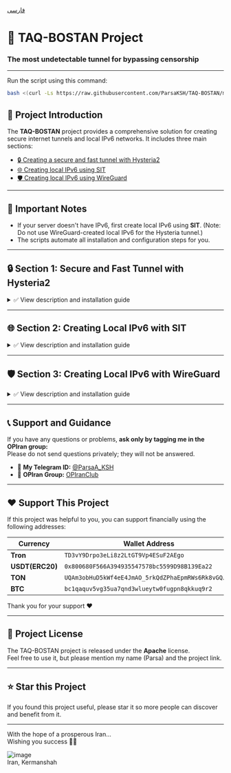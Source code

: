 [فارسی](https://github.com/ParsaKSH/TAQ-BOSTAN/blob/main/README.md)

# 🚀 TAQ-BOSTAN Project
### The most undetectable tunnel for bypassing censorship

---

Run the script using this command:

```bash
bash <(curl -Ls https://raw.githubusercontent.com/ParsaKSH/TAQ-BOSTAN/main/script.sh)
```

## 🌟 Project Introduction
The **TAQ-BOSTAN** project provides a comprehensive solution for creating secure internet tunnels and local IPv6 networks. It includes three main sections:

- [🔒 Creating a secure and fast tunnel with Hysteria2](#section-1-secure-and-fast-tunnel-with-hysteria2)
- [🌐 Creating local IPv6 using SIT](#section-2-create-local-ipv6-with-sit)
- [🛡 Creating local IPv6 using WireGuard](#section-3-create-local-ipv6-with-wireguard)

---

## 📌 Important Notes
- If your server doesn't have IPv6, first create local IPv6 using **SIT**. (Note: Do not use WireGuard-created local IPv6 for the Hysteria tunnel.)
- The scripts automate all installation and configuration steps for you.

---

## 🔒 Section 1: Secure and Fast Tunnel with Hysteria2
<details>
<summary>✅ View description and installation guide</summary>

### 📌 Advantages:
- Encrypted tunnel using **TLS 1.3 + QUIC**
- Transfers all traffic via a single UDP connection
- Completely prevents suspicion and detection from Iran Access
- Traffic behavior similar to regular HTTPS (no risk of detection)
- No need for a domain (uses self-signed SSL certificate)

### 🚀 Easy Installation:
Run the script on both Iranian and foreign servers.

- Simply answer the questions during the installation process to set up easily.

</details>

---

## 🌐 Section 2: Creating Local IPv6 with SIT
<details>
<summary>✅ View description and installation guide</summary>

### 📌 Advantages:
- Extremely fast and lightweight (no extra encryption overhead)
- Native support by the Linux kernel
- Easy installation and configuration

**Running the script on Iranian server:**
- Choose server type as **IRAN**.
- Enter the Iranian server IP and the number of foreign servers.
- Enter the IP addresses of foreign servers one by one, then reboot the server.

**Running the script on foreign servers:**
- Choose server type as **FOREIGN**.
- Enter the foreign server IP and the Iranian server IP.
- Enter the foreign server number (as specified on the Iranian server).
- Reboot the server.

</details>

---

## 🛡 Section 3: Creating Local IPv6 with WireGuard
<details>
<summary>✅ View description and installation guide</summary>

### 📌 Advantages:
- High security and strong encryption
- Encapsulates all traffic in a single UDP connection
- Suitable for use on filtered servers

- Specify the server type (Iranian or Foreign).
- Enter the public IPs of the servers and WireGuard public keys.
- Configuration files are generated automatically, and the service is activated.
- Reboot the server.

</details>

---

## 📞 Support and Guidance

If you have any questions or problems, **ask only by tagging me in the OPIran group:**  
Please do not send questions privately; they will not be answered.

- 👤 **My Telegram ID:** [@ParsaA_KSH](https://t.me/ParsaA_KSH)  
- 💬 **OPIran Group:** [OPIranClub](https://t.me/OPIranClub)

---

## ❤️ Support This Project

If this project was helpful to you, you can support financially using the following addresses:

| Currency | Wallet Address |
|---------|----------------|
| **Tron** | `TD3vY9Drpo3eLi8z2LtGT9Vp4ESuF2AEgo` |
| **USDT(ERC20)** | `0x800680F566A394935547578bc5599D98B139Ea22` |
| **TON** | `UQAm3obHuD5kWf4eE4JmAO_5rkQdZPhaEpmRWs6Rk8vGQJog` |
| **BTC** | `bc1qaquv5vg35ua7qnd3wlueytw0fugpn8qkkuq9r2` |

Thank you for your support ❤️

---

## 📝 Project License

The TAQ-BOSTAN project is released under the **Apache** license.  
Feel free to use it, but please mention my name (Parsa) and the project link.

---

## ⭐️ Star this Project

If you found this project useful, please star it so more people can discover and benefit from it.

---

With the hope of a prosperous Iran...  
Wishing you success 🚀✨

![image](https://github.com/user-attachments/assets/f9f4e79a-0dd4-47ca-862a-8af8504a355a)  
Iran, Kermanshah

